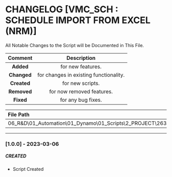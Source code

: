 # CHANGELOG [VMC_SCH : SCHEDULE IMPORT FROM EXCEL (NRM)]
All Notable Changes to the Script will be Documented in This File.

| Comment | Description |
| :--: | :--: |
| **Added**  | for new features. |
|**Changed** |for changes in existing functionality. |
|**Created** | for new scripts. |
|**Removed** |for now removed features. |
|**Fixed** |for any bug fixes. |

| File Path | 
| :-- |
|06_R&D\01_Automation\01_Dynamo\01_Scripts\2_PROJECT\263_VMC\SCHEDULES|
------------------------------------------------------------------

### [1.0.0] - 2023-03-06
##### CREATED
- Script Created